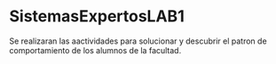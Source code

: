 # SistemasExpertosLAB1
Se realizaran las aactividades para solucionar y descubrir el patron de comportamiento de los alumnos de la facultad.
